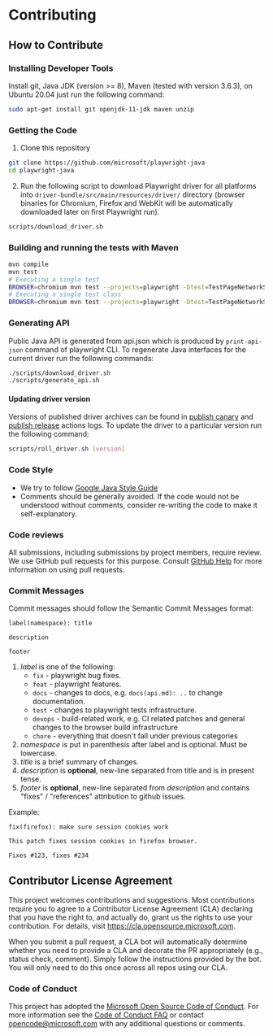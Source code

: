 # Contributing

## How to Contribute

### Installing Developer Tools

Install git, Java JDK (version >= 8), Maven (tested with version 3.6.3), on Ubuntu 20.04
just run the following command:

```sh
sudo apt-get install git openjdk-11-jdk maven unzip
```

### Getting the Code

1. Clone this repository

```bash
git clone https://github.com/microsoft/playwright-java
cd playwright-java
```

2. Run the following script to download Playwright driver for all platforms into `driver-bundle/src/main/resources/driver/` directory (browser binaries for Chromium, Firefox and WebKit will be automatically downloaded later on first Playwright run).

```bash
scripts/download_driver.sh
```

### Building and running the tests with Maven

```bash
mvn compile
mvn test
# Executing a single test
BROWSER=chromium mvn test --projects=playwright -Dtest=TestPageNetworkSizes#shouldHaveTheCorrectResponseBodySize
# Executing a single test class
BROWSER=chromium mvn test --projects=playwright -Dtest=TestPageNetworkSizes
```

### Generating API

Public Java API is generated from api.json which is produced by `print-api-json` command of playwright CLI. To regenerate Java interfaces for the current driver run the following commands:

```bash
./scripts/download_driver.sh
./scripts/generate_api.sh
```

#### Updating driver version

Versions of published driver archives can be found in [publish canary](https://github.com/microsoft/playwright/actions/workflows/publish_canary.yml) and [publish release](https://github.com/microsoft/playwright/actions/workflows/publish_release_driver.yml) actions logs. To update the driver to a particular version run the following command:

```bash
scripts/roll_driver.sh [version]
```

### Code Style

- We try to follow [Google Java Style Guide](https://google.github.io/styleguide/javaguide.html)
- Comments should be generally avoided. If the code would not be understood without comments, consider re-writing the code to make it self-explanatory.

### Code reviews

All submissions, including submissions by project members, require review. We
use GitHub pull requests for this purpose. Consult
[GitHub Help](https://help.github.com/articles/about-pull-requests/) for more
information on using pull requests.

### Commit Messages

Commit messages should follow the Semantic Commit Messages format:

```
label(namespace): title

description

footer
```

1. *label* is one of the following:
    - `fix` - playwright bug fixes.
    - `feat` - playwright features.
    - `docs` - changes to docs, e.g. `docs(api.md): ..` to change documentation.
    - `test` - changes to playwright tests infrastructure.
    - `devops` - build-related work, e.g. CI related patches and general changes to the browser build infrastructure
    - `chore` - everything that doesn't fall under previous categories
2. *namespace* is put in parenthesis after label and is optional. Must be lowercase.
3. *title* is a brief summary of changes.
4. *description* is **optional**, new-line separated from title and is in present tense.
5. *footer* is **optional**, new-line separated from *description* and contains "fixes" / "references" attribution to github issues.

Example:

```
fix(firefox): make sure session cookies work

This patch fixes session cookies in firefox browser.

Fixes #123, fixes #234
```

## Contributor License Agreement

This project welcomes contributions and suggestions.  Most contributions require you to agree to a
Contributor License Agreement (CLA) declaring that you have the right to, and actually do, grant us
the rights to use your contribution. For details, visit https://cla.opensource.microsoft.com.

When you submit a pull request, a CLA bot will automatically determine whether you need to provide
a CLA and decorate the PR appropriately (e.g., status check, comment). Simply follow the instructions
provided by the bot. You will only need to do this once across all repos using our CLA.

### Code of Conduct

This project has adopted the [Microsoft Open Source Code of Conduct](https://opensource.microsoft.com/codeofconduct/).
For more information see the [Code of Conduct FAQ](https://opensource.microsoft.com/codeofconduct/faq/) or
contact [opencode@microsoft.com](mailto:opencode@microsoft.com) with any additional questions or comments.
